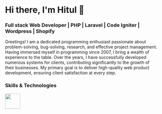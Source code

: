 **<h1>Hi there, I'm Hitul 👋</h1>**

<h3>Full stack Web Developer | PHP | Laravel | Code Igniter | Wordpress | Shopify</h3>

Greetings! I am a dedicated programming enthusiast passionate about problem-solving, bug-solving, research, and effective project management. Having immersed myself in programming since 2007, I bring a wealth of experience to the table. Over the years, I have successfully developed numerous systems for clients, contributing significantly to the growth of their businesses. My primary goal is to deliver high-quality web product development, ensuring client satisfaction at every step.

<h3>Skills & Technologies</h3>
<a href="#"><img src="https://github.com/onemarc/tech-icons/blob/main/icons/php.svg" width="50"></a>


